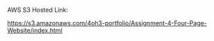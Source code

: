 AWS S3 Hosted Link:

https://s3.amazonaws.com/4oh3-portfolio/Assignment-4-Four-Page-Website/index.html
